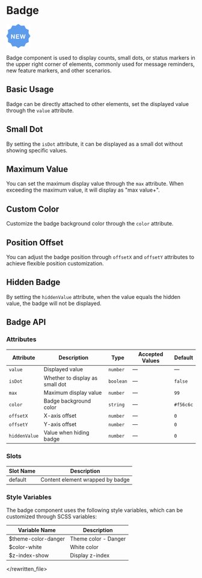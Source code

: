 <script setup lang="ts">
import badgeBasic from '../examples/badge/basic.vue'
import badgeDot from '../examples/badge/dot.vue'
import badgeMax from '../examples/badge/max.vue'
import badgeColor from '../examples/badge/color.vue'
import badgeOffset from '../examples/badge/offset.vue'
import badgeHidden from '../examples/badge/hidden.vue'
</script>

# Badge

![Badge](/components/badge.png)

Badge component is used to display counts, small dots, or status markers in the upper right corner of elements, commonly used for message reminders, new feature markers, and other scenarios.

## Basic Usage

Badge can be directly attached to other elements, set the displayed value through the `value` attribute.

<demo :component="badgeBasic" name="badge" examples="basic" />

## Small Dot

By setting the `isDot` attribute, it can be displayed as a small dot without showing specific values.

<demo :component="badgeDot" name="badge" examples="dot" />

## Maximum Value

You can set the maximum display value through the `max` attribute. When exceeding the maximum value, it will display as "max value+".

<demo :component="badgeMax" name="badge" examples="max" />

## Custom Color

Customize the badge background color through the `color` attribute.

<demo :component="badgeColor" name="badge" examples="color" />

## Position Offset

You can adjust the badge position through `offsetX` and `offsetY` attributes to achieve flexible position customization.

<demo :component="badgeOffset" name="badge" examples="offset" />

## Hidden Badge

By setting the `hiddenValue` attribute, when the value equals the hidden value, the badge will not be displayed.

<demo :component="badgeHidden" name="badge" examples="hidden" />

## Badge API

### Attributes

| Attribute     | Description                    | Type      | Accepted Values | Default   |
| ------------- | ------------------------------ | --------- | --------------- | --------- |
| `value`       | Displayed value                | `number`  | —               | —         |
| `isDot`       | Whether to display as small dot| `boolean` | —               | `false`   |
| `max`         | Maximum display value          | `number`  | —               | `99`      |
| `color`       | Badge background color         | `string`  | —               | `#f56c6c` |
| `offsetX`     | X-axis offset                  | `number`  | —               | `0`       |
| `offsetY`     | Y-axis offset                  | `number`  | —               | `0`       |
| `hiddenValue` | Value when hiding badge        | `number`  | —               | `0`       |

### Slots

| Slot Name | Description                    |
| --------- | ------------------------------ |
| default   | Content element wrapped by badge |

### Style Variables

The badge component uses the following style variables, which can be customized through SCSS variables:

| Variable Name       | Description         |
| ------------------- | ------------------- |
| $theme-color-danger | Theme color - Danger |
| $color-white        | White color         |
| $z-index-show       | Display z-index     |
</rewritten_file> 